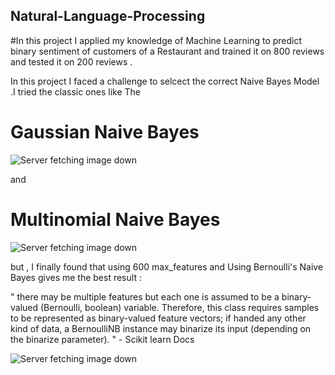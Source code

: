 ## Natural-Language-Processing


#In this project I applied my knowledge of Machine Learning to predict binary sentiment of customers of a Restaurant and trained it on 800 reviews and tested it on 200 reviews .
 
In this project I faced a challenge to selcect the correct Naive Bayes Model .I tried the classic ones like The 
# Gaussian Naive Bayes 

![Server fetching image down ](https://qph.ec.quoracdn.net/main-qimg-116dbe9be09978ff474ace041079d1a0)

and 

# Multinomial Naive Bayes

![Server fetching image down ](https://ibb.co/f2rmSR)

but , I finally found that using 600 max_features and Using Bernoulli's Naive Bayes gives me the best result :

" there may be multiple features but each one is assumed to be a binary-valued (Bernoulli, boolean) variable. Therefore, this class requires samples to be represented as binary-valued feature vectors; if handed any other kind of data, a BernoulliNB instance may binarize its input (depending on the binarize parameter). " - Scikit learn Docs

![Server fetching image down ](https://ibb.co/jMaKgm)





